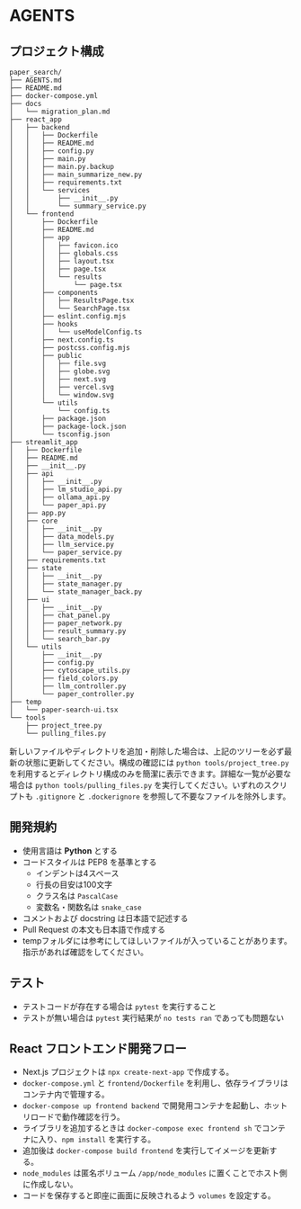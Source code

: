 # AGENTS

## プロジェクト構成

```
paper_search/
├── AGENTS.md
├── README.md
├── docker-compose.yml
├── docs
│   └── migration_plan.md
├── react_app
│   ├── backend
│   │   ├── Dockerfile
│   │   ├── README.md
│   │   ├── config.py
│   │   ├── main.py
│   │   ├── main.py.backup
│   │   ├── main_summarize_new.py
│   │   ├── requirements.txt
│   │   └── services
│   │       ├── __init__.py
│   │       └── summary_service.py
│   └── frontend
│       ├── Dockerfile
│       ├── README.md
│       ├── app
│       │   ├── favicon.ico
│       │   ├── globals.css
│       │   ├── layout.tsx
│       │   ├── page.tsx
│       │   └── results
│       │       └── page.tsx
│       ├── components
│       │   ├── ResultsPage.tsx
│       │   └── SearchPage.tsx
│       ├── eslint.config.mjs
│       ├── hooks
│       │   └── useModelConfig.ts
│       ├── next.config.ts
│       ├── postcss.config.mjs
│       ├── public
│       │   ├── file.svg
│       │   ├── globe.svg
│       │   ├── next.svg
│       │   ├── vercel.svg
│       │   └── window.svg
│       └── utils
│           └── config.ts
│       ├── package.json
│       ├── package-lock.json
│       └── tsconfig.json
├── streamlit_app
│   ├── Dockerfile
│   ├── README.md
│   ├── __init__.py
│   ├── api
│   │   ├── __init__.py
│   │   ├── lm_studio_api.py
│   │   ├── ollama_api.py
│   │   └── paper_api.py
│   ├── app.py
│   ├── core
│   │   ├── __init__.py
│   │   ├── data_models.py
│   │   ├── llm_service.py
│   │   └── paper_service.py
│   ├── requirements.txt
│   ├── state
│   │   ├── __init__.py
│   │   ├── state_manager.py
│   │   └── state_manager_back.py
│   ├── ui
│   │   ├── __init__.py
│   │   ├── chat_panel.py
│   │   ├── paper_network.py
│   │   ├── result_summary.py
│   │   └── search_bar.py
│   └── utils
│       ├── __init__.py
│       ├── config.py
│       ├── cytoscape_utils.py
│       ├── field_colors.py
│       ├── llm_controller.py
│       └── paper_controller.py
├── temp
│   └── paper-search-ui.tsx
└── tools
    ├── project_tree.py
    └── pulling_files.py
```
新しいファイルやディレクトリを追加・削除した場合は、上記のツリーを必ず最新の状態に更新してください。構成の確認には `python tools/project_tree.py` を利用するとディレクトリ構成のみを簡潔に表示できます。詳細な一覧が必要な場合は `python tools/pulling_files.py` を実行してください。いずれのスクリプトも `.gitignore` と `.dockerignore` を参照して不要なファイルを除外します。

## 開発規約
- 使用言語は **Python** とする
- コードスタイルは PEP8 を基準とする
  - インデントは4スペース
  - 行長の目安は100文字
  - クラス名は `PascalCase`
  - 変数名・関数名は `snake_case`
- コメントおよび docstring は日本語で記述する
- Pull Request の本文も日本語で作成する
- tempフォルダには参考にしてほしいファイルが入っていることがあります。指示があれば確認をしてください。

## テスト
- テストコードが存在する場合は `pytest` を実行すること
- テストが無い場合は `pytest` 実行結果が `no tests ran` であっても問題ない

## React フロントエンド開発フロー
- Next.js プロジェクトは `npx create-next-app` で作成する。
- `docker-compose.yml` と `frontend/Dockerfile` を利用し、依存ライブラリはコンテナ内で管理する。
- `docker-compose up frontend backend` で開発用コンテナを起動し、ホットリロードで動作確認を行う。
- ライブラリを追加するときは `docker-compose exec frontend sh` でコンテナに入り、`npm install` を実行する。
- 追加後は `docker-compose build frontend` を実行してイメージを更新する。
- `node_modules` は匿名ボリューム `/app/node_modules` に置くことでホスト側に作成しない。
- コードを保存すると即座に画面に反映されるよう `volumes` を設定する。
